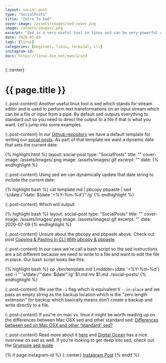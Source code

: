 ```yaml
---
layout: social-post
type: "SocialPosts"
title: "Intro To Sed"
cover-image: /assets/images/sed-cover.png
image: /assets/images/.png
excerpt: "Sed is a very useful tool in linux and can be very powerful when chained with other linux commands."
date: 2020-07-09
tags: [linux]
categories: [beginner, linux, terminal, cli]
instagram-id:
docs: https://linux.die.net/man/1/sed
---
```

{:.center}
# {{ page.title }}

{:.post-content}
Another useful linux tool is sed which stands for stream editor and is used to
perform text transformations on an input stream which can be a file or input from a pipe.
By default sed outputs everything to standard out so you need to direct the output
to a file if that is what you want. Let's jump into some examples.

{:.post-content}
In our <a href="https://github.com/dev-diaries/web/" target="_blank">Github repository</a>
we have a default template for writing our [social posts](/social). As part of that
template we want a dynamic date that sets the current date:

{% highlight html %}
layout: social-post
type: "SocialPosts"
title: ""
cover-image: /assets/images/.png
image: /assets/images/.gif
excerpt: ""
date:
{% endhighlight %}

{:.post-content}
Using sed we can dynamically update that date string to include the current date:

{% highlight bash %}
cat template.md | pbcopy
pbpaste | sed 's/date:/'"date: $(date '+%Y-%m-%d')"'/g'
{% endhighlight %}

{:.post-content}
Which will output:

{% highlight bash %}
layout: social-post
type: "SocialPosts"
title: ""
cover-image: /assets/images/.png
image: /assets/images/.gif
excerpt: ""
date: 2020-07-09
{% endhighlight %}

{:.post-content}
Unsure about the pbcopy and pbpaste above. Check out post [Copying & Pasting In CLI With pbcopy & pbpaste](/social-posts/pbcopy-pbpaste/).

{:.post-content}
In our case we're call a bash script so the sed instructions are a bit different because
we need to write to a file and want to edit the file in place. Our bash script looks like this:

{% highlight bash %}
cp ./bin/template.md $1.md
date=$(date '+%Y-%m-%d')
sed -i '' 's/date:/'"date: $date"'/g' $1.md
mv $1.md ./social-posts/
{% endhighlight %}

{:.post-content}
We use the `-i` flag which is equivalent ti `--in-place` and we pass an empty string
as the backup location which is the "zero length extension" for backup which basically
means don't create a backup and write directly to a file.

{:.post-content}
If you're on mac vs. linux it might be worth reading up on the differences
between Mac OSX sed and other standard sed: <a href="" target="_blank">Differences between sed on Mac OSX and other “standard” sed?</a>

{:.post-content}
Read more about it <a href="{{page.docs}}" target="_blank">here</a> and
<a href="https://www.digitalocean.com/community/tutorials/the-basics-of-using-the-sed-stream-editor-to-manipulate-text-in-linux" target="_blank">Digital Ocean</a>
has a nice overview on sed as well. If you're looking to get deep into sed, check out
the <a href="https://www.grymoire.com/unix/sed.html" target="_blank">Grymoire sed guide</a>

{% if page.instagram-id %}
{:.center}
<a class="insta-link" href="https://www.instagram.com/p/{{page.instagram-id}}" target="_blank">Instagram Post</a>
{% endif %}
